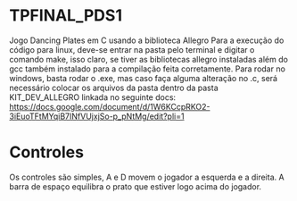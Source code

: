 # TPFINAL_PDS1
Jogo Dancing Plates em C usando a biblioteca Allegro
Para a execução do código para linux, deve-se entrar na pasta pelo terminal e digitar o comando make, isso claro, se tiver as bibliotecas allegro instaladas
além do gcc também instalado para a compilação feita corretamente. Para rodar no windows, basta rodar o .exe, mas caso faça alguma alteração no .c, será necessário colocar os arquivos da pasta dentro da pasta KIT_DEV_ALLEGRO linkada no seguinte docs: https://docs.google.com/document/d/1W6KCcpRKO2-3iEuoTFtMYqiB7INfVUjxjSo-p_pNtMg/edit?pli=1
# Controles
Os controles são simples, A e D movem o jogador a esquerda e a direita. A barra de espaço equilibra o prato que estiver logo acima do jogador.
